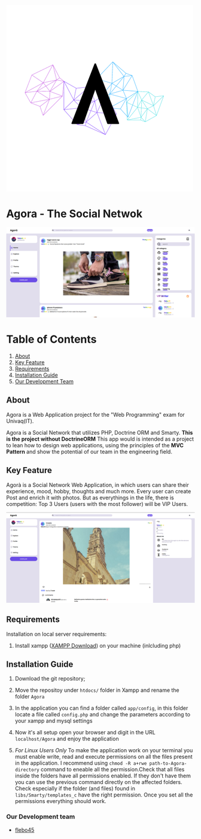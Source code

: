 ![Agora Logo](libs/Smarty/immagini/2.png)

# Agora - The Social Netwok

![Agora Homepage](libs/Smarty/immagini/AgoraHomepage.png)

# Table of Contents

1. [About](#about)
1. [Key Feature](#key-feature)
1. [Requirements](#requirements)
1. [Installation Guide](#installation-guide)
1. [Our Development Team](#our-development-team)

## About

Agora is a Web Application project for the "Web Programming" exam for Univaq(IT).

Agora is a Social Network that utilizes PHP, Doctrine ORM and Smarty. **This is the project without DoctrineORM**
This app would is intended as a project to lean how to design web applications, using the principles of the **MVC Pattern** and show the potential of our team in the engineering field.

## Key Feature

Agorà is a Social Network Web Application, in which users can share their experience, mood, hobby, thoughts and much more. Every user can create Post and enrich it with photos. But as everythings in the life, there is competition: Top 3 Users (users with the most follower) will be VIP Users.

![Agora Profilepage](libs/Smarty/immagini/AgoraProfile.png)

## Requirements

Installation on local server requirements:

1. Install xampp ([XAMPP Download](https://www.apachefriends.org/it/download.html)) on your machine (inlcluding php)

## Installation Guide

1. Download the git repository;
1. Move the repositoy under `htdocs/` folder in Xampp and rename the folder `Agora`

1. In the application you can find a folder called `app/config`, in this folder locate a file called `config.php` and change the parameters according to your xampp and mysql settings

1. Now it's all setup open your browser and digit in the URL `localhost/Agora` and enjoy the application

1. _For Linux Users Only_ To make the application work on your terminal you must enable write, read and execute permissions on all the files present in the application. I recommend using `chmod -R a+rwe path-to-Agora-directory` command to eneable all the permission.Check that all files inside the folders have all permissions enabled. If they don't have them you can use the previous command directly on the affected folders. Check especially if the folder (and files) found in `libs/Smarty/templates_c` have the right permission. Once you set all the permissions everything should work.

### Our Development team

- [flebo45](https://github.com/flebo45)
